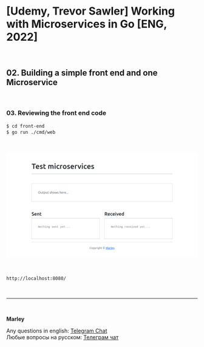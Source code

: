 # [Udemy, Trevor Sawler] Working with Microservices in Go [ENG, 2022]


<br/>


## 02. Building a simple front end and one Microservice


<br/>


### 03. Reviewing the front end code

```
$ cd front-end
$ go run ./cmd/web
```



<br/>

![Application](/img/pic-m02-img01.png?raw=true)

<br/>

```
http://localhost:8080/
```


<br/>

---

<br/>

**Marley**

Any questions in english: <a href="https://jsdev.org/chat/">Telegram Chat</a>  
Любые вопросы на русском: <a href="https://jsdev.ru/chat/">Телеграм чат</a>
